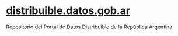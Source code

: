 # [distribuible.datos.gob.ar](http://distribuible.datos.gob.ar/)

Repositorio del Portal de Datos Distribuible de la República Argentina

